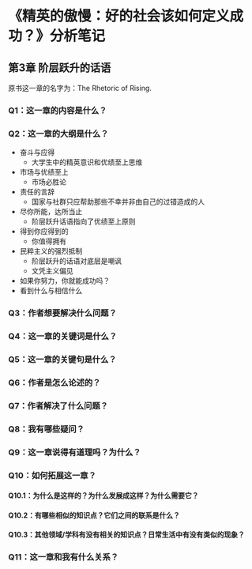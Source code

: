 # 《精英的傲慢：好的社会该如何定义成功？》分析笔记

## 第3章 阶层跃升的话语

原书这一章的名字为：The Rhetoric of Rising.

### Q1：这一章的内容是什么？

### Q2：这一章的大纲是什么？

- 奋斗与应得
  - 大学生中的精英意识和优绩至上思维
- 市场与优绩至上
  - 市场必胜论
- 责任的言辞
  - 国家与社群只应帮助那些不幸并非由自己的过错造成的人
- 尽你所能，达所当止
  - 阶层跃升话语指向了优绩至上原则
- 得到你应得到的
  - 你值得拥有
- 民粹主义的强烈抵制
  - 阶层跃升的话语对底层是嘲讽
  - 文凭主义偏见
- 如果你努力，你就能成功吗？
- 看到什么与相信什么

### Q3：作者想要解决什么问题？

### Q4：这一章的关键词是什么？

### Q5：这一章的关键句是什么？

### Q6：作者是怎么论述的？

### Q7：作者解决了什么问题？

### Q8：我有哪些疑问？

### Q9：这一章说得有道理吗？为什么？

### Q10：如何拓展这一章？

#### Q10.1：为什么是这样的？为什么发展成这样？为什么需要它？

#### Q10.2：有哪些相似的知识点？它们之间的联系是什么？

#### Q10.3：其他领域/学科有没有相关的知识点？日常生活中有没有类似的现象？

### Q11：这一章和我有什么关系？
